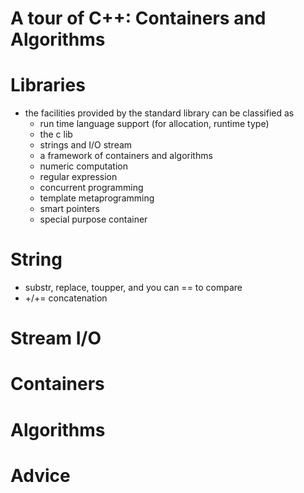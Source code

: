 # A tour of C++: Containers and Algorithms

# Libraries
* the facilities provided by the standard library can be classified as
  * run time language support (for allocation, runtime type)
  * the c lib
  * strings and I/O stream
  * a framework of containers and algorithms
  * numeric computation
  * regular expression
  * concurrent programming
  * template metaprogramming
  * smart pointers
  * special purpose container
# String
* substr, replace, toupper, and you can == to compare
* +/+= concatenation

# Stream I/O

# Containers

# Algorithms

# Advice
